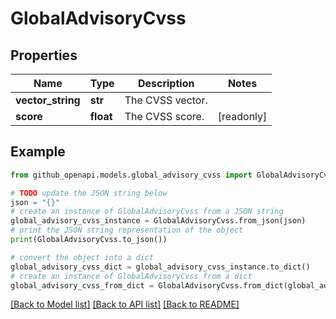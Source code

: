 # GlobalAdvisoryCvss


## Properties

Name | Type | Description | Notes
------------ | ------------- | ------------- | -------------
**vector_string** | **str** | The CVSS vector. | 
**score** | **float** | The CVSS score. | [readonly] 

## Example

```python
from github_openapi.models.global_advisory_cvss import GlobalAdvisoryCvss

# TODO update the JSON string below
json = "{}"
# create an instance of GlobalAdvisoryCvss from a JSON string
global_advisory_cvss_instance = GlobalAdvisoryCvss.from_json(json)
# print the JSON string representation of the object
print(GlobalAdvisoryCvss.to_json())

# convert the object into a dict
global_advisory_cvss_dict = global_advisory_cvss_instance.to_dict()
# create an instance of GlobalAdvisoryCvss from a dict
global_advisory_cvss_from_dict = GlobalAdvisoryCvss.from_dict(global_advisory_cvss_dict)
```
[[Back to Model list]](../README.md#documentation-for-models) [[Back to API list]](../README.md#documentation-for-api-endpoints) [[Back to README]](../README.md)


